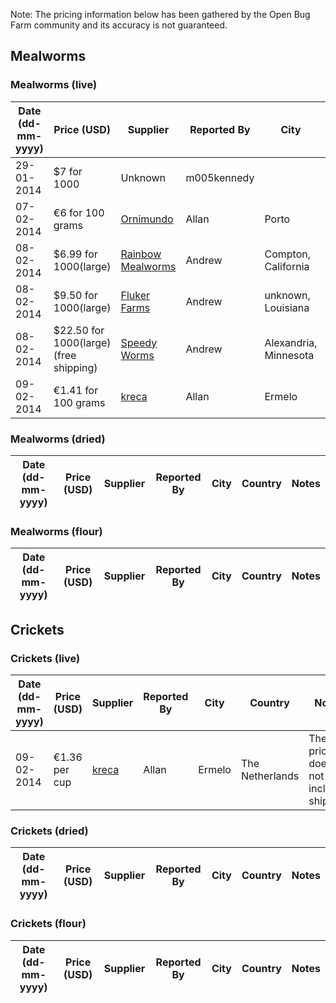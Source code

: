 Note: The pricing information below has been gathered by the Open Bug Farm community and its accuracy is not guaranteed.

## Mealworms

### Mealworms (live)
Date (dd-mm-yyyy)|Price (USD)|Supplier|Reported By|City|Country|Notes|
-----------------|-----------|--------|-----------|----|-------|-----|
29-01-2014|$7 for 1000|Unknown|m005kennedy|||From forum http://forum.openbugfarm.com/index.php?p=/discussion/50/retail-price-of-insect
07-02-2014|€6 for 100 grams|[Ornimundo](http://www.ornimundo.com/)|Allan|Porto|Portugal
08-02-2014|$6.99 for 1000(large)|[Rainbow Mealworms](http://www.rainbowmealworms.com)|Andrew|Compton, California|USA
08-02-2014|$9.50 for 1000(large)|[Fluker Farms](http://www.flukerfarms.com)|Andrew|unknown, Louisiana|USA
08-02-2014|$22.50 for 1000(large) (free shipping)|[Speedy Worms](http://www.http://shop.speedyworm.com/)|Andrew|Alexandria, Minnesota|USA
09-02-2014|€1.41 for 100 grams|[kreca](http://www.kreca.eu/)|Allan|Ermelo|The Netherlands|The price does not include shipping

### Mealworms (dried)
Date (dd-mm-yyyy)|Price (USD)|Supplier|Reported By|City|Country|Notes|
-----------------|-----------|--------|-----------|----|-------|-----|

### Mealworms (flour)
Date (dd-mm-yyyy)|Price (USD)|Supplier|Reported By|City|Country|Notes|
-----------------|-----------|--------|-----------|----|-------|-----|

## Crickets

### Crickets (live)
Date (dd-mm-yyyy)|Price (USD)|Supplier|Reported By|City|Country|Notes|
-----------------|-----------|--------|-----------|----|-------|-----|
09-02-2014|€1.36 per cup|[kreca](http://www.kreca.eu/)|Allan|Ermelo|The Netherlands|The price does not include shipping

### Crickets (dried)
Date (dd-mm-yyyy)|Price (USD)|Supplier|Reported By|City|Country|Notes|
-----------------|-----------|--------|-----------|----|-------|-----|

### Crickets (flour)
Date (dd-mm-yyyy)|Price (USD)|Supplier|Reported By|City|Country|Notes|
-----------------|-----------|--------|-----------|----|-------|-----|